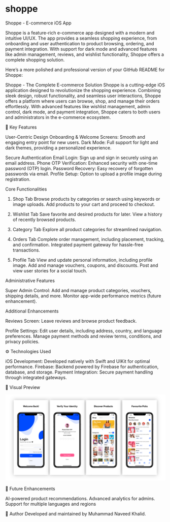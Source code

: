 # shoppe



Shoppe - E-commerce iOS App

Shoppe is a feature-rich e-commerce app designed with a modern and intuitive UI/UX. The app provides a seamless shopping experience, from onboarding and user authentication to product browsing, ordering, and payment integration. With support for dark mode and advanced features like admin management, reviews, and wishlist functionality, Shoppe offers a complete shopping solution.


Here’s a more polished and professional version of your GitHub README for Shoppe:

Shoppe - The Complete E-commerce Solution
Shoppe is a cutting-edge iOS application designed to revolutionize the shopping experience. Combining sleek design, robust functionality, and seamless user interactions, Shoppe offers a platform where users can browse, shop, and manage their orders effortlessly. With advanced features like wishlist management, admin control, dark mode, and payment integration, Shoppe caters to both users and administrators in the e-commerce ecosystem.

📌 Key Features

User-Centric Design
Onboarding & Welcome Screens: Smooth and engaging entry point for new users.
Dark Mode: Full support for light and dark themes, providing a personalized experience.

Secure Authentication
Email Login: Sign up and sign in securely using an email address.
Phone OTP Verification: Enhanced security with one-time password (OTP) login.
Password Recovery: Easy recovery of forgotten passwords via email.
Profile Setup: Option to upload a profile image during registration.

Core Functionalities
1. Shop Tab
Browse products by categories or search using keywords or image uploads.
Add products to your cart and proceed to checkout.

2. Wishlist Tab
Save favorite and desired products for later.
View a history of recently browsed products.

3. Category Tab
Explore all product categories for streamlined navigation.

4. Orders Tab
Complete order management, including placement, tracking, and confirmation.
Integrated payment gateway for hassle-free transactions.

5. Profile Tab
View and update personal information, including profile image.
Add and manage vouchers, coupons, and discounts.
Post and view user stories for a social touch.

Administrative Features

Super Admin Control:
Add and manage product categories, vouchers, shipping details, and more.
Monitor app-wide performance metrics (future enhancement).

Additional Enhancements

Reviews Screen:
Leave reviews and browse product feedback.

Profile Settings:
Edit user details, including address, country, and language preferences.
Manage payment methods and review terms, conditions, and privacy policies.

⚙️ Technologies Used

iOS Development: Developed natively with Swift and UIKit for optimal performance.
Firebase: Backend powered by Firebase for authentication, database, and storage.
Payment Integration: Secure payment handling through integrated gateways.

🎨 Visual Preview

[![Alt Text](https://github.com/naveedkhalid123/shoppe/blob/de83836bde40c6c58c6bfe65d2be37f23fffbed5/shoppe2.png)](https://github.com/naveedkhalid123/shoppe)

🔮 Future Enhancements

AI-powered product recommendations.
Advanced analytics for admins.
Support for multiple languages and regions

👤 Author
Developed and maintained by Muhammad Naveed Khalid.


